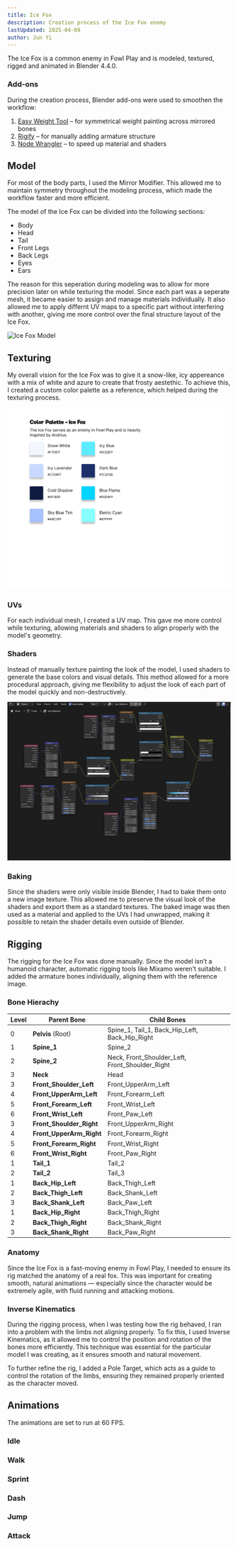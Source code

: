```yaml
---
title: Ice Fox
description: Creation process of the Ice Fox enemy
lastUpdated: 2025-04-09
author: Jun Yi
---
```


The Ice Fox is a common enemy in Fowl Play and is modeled, textured, rigged and animated in Blender 4.4.0.

### Add-ons

During the creation process, Blender add-ons were used to smoothen the workflow:
1. [Easy Weight Tool][1] – for symmetrical weight painting across mirrored bones
2. [Rigify][2] – for manually adding armature structure
3. [Node Wrangler][3] – to speed up material and shaders


## Model

For most of the body parts, I used the Mirror Modifier. This allowed me to maintain symmetry throughout the modeling process, which made the workflow faster and more efficient. 

The model of the Ice Fox can be divided into the following sections:

- Body
- Head
- Tail
- Front Legs
- Back Legs
- Eyes
- Ears

The reason for this seperation during modeling was to allow for more precision later on while texturing the model. Since each part was a seperate mesh, it became easier to assign and manage materials individually. It also allowed me to apply differnt UV maps to a specific part without interfering with another, giving me more control over the final structure layout of the Ice Fox.

![Ice Fox Model](../../../../../assets/3d/ice-fox/model.png)


## Texturing

My overall vision for the Ice Fox was to give it a snow-like, icy appereance with a mix of white and azure to create that frosty aestethic. To achieve this, I created a custom color palette as a reference, which helped during the texturing process.

![Color palette of the Ice Fox Model](../../../../../assets/3d/ice-fox/color_palette.png)

### UVs

For each individual mesh, I created a UV map. This gave me more control while texturing, allowing materials and shaders to align properly with the model's geometry.

### Shaders

Instead of manually texture painting the look of the model, I used shaders to generate the base colors and visual details. This method allowed for a more procedural approach, giving me flexibility to adjust the look of each part of the model quickly and non-destructively.

![Example of the shaders used for the eyes](../../../../../assets/3d/ice-fox/eyes_shaders_example.png)

### Baking

Since the shaders were only visible inside Blender, I had to bake them onto a new image texture. This allowed me to preserve the visual look of the shaders and export them as a standard textures. The baked image was then used as a material and applied to the UVs I had unwrapped, making it possible to retain the shader details even outside of Blender.

## Rigging

The rigging for the Ice Fox was done manually. Since the model isn’t a humanoid character, automatic rigging tools like Mixamo weren’t suitable. I added the armature bones individually, aligning them with the reference image.

### Bone Hierachy

| Level | Parent Bone               | Child Bones                                       |
|-------|----------------------     |--------------------------------------             |
| 0     | **Pelvis** (Root)         | Spine_1, Tail_1, Back_Hip_Left, Back_Hip_Right    |
| 1     | **Spine_1**               | Spine_2                                           |
| 2     | **Spine_2**               | Neck, Front_Shoulder_Left, Front_Shoulder_Right   |
| 3     | **Neck**                  | Head                                              |
| 3     | **Front_Shoulder_Left**   | Front_UpperArm_Left                               |
| 4     | **Front_UpperArm_Left**   | Front_Forearm_Left                                |
| 5     | **Front_Forearm_Left**    | Front_Wrist_Left                                  |
| 6     | **Front_Wrist_Left**      | Front_Paw_Left                                    |
| 3     | **Front_Shoulder_Right**  | Front_UpperArm_Right                              |
| 4     | **Front_UpperArm_Right**  | Front_Forearm_Right                               |
| 5     | **Front_Forearm_Right**   | Front_Wrist_Right                                 |
| 6     | **Front_Wrist_Right**     | Front_Paw_Right                                   |
| 1     | **Tail_1**                | Tail_2                                            |
| 2     | **Tail_2**                | Tail_3                                            |
| 1     | **Back_Hip_Left**         | Back_Thigh_Left                                   |
| 2     | **Back_Thigh_Left**       | Back_Shank_Left                                   |
| 3     | **Back_Shank_Left**       | Back_Paw_Left                                     |
| 1     | **Back_Hip_Right**        | Back_Thigh_Right                                  |
| 2     | **Back_Thigh_Right**      | Back_Shank_Right                                  |
| 3     | **Back_Shank_Right**      | Back_Paw_Right                                    |

### Anatomy

Since the Ice Fox is a fast-moving enemy in Fowl Play, I needed to ensure its rig matched the anatomy of a real fox. This was important for creating smooth, natural animations — especially since the character would be extremely agile, with fluid running and attacking motions.

### Inverse Kinematics

During the rigging process, when I was testing how the rig behaved, I ran into a problem with the limbs not aligning properly. To fix this, I used Inverse Kinematics, as it allowed me to control the position and rotation of the bones more efficiently. This technique was essential for the particular model I was creating, as it ensures smooth and natural movement.

To further refine the rig, I added a Pole Target, which acts as a guide to control the rotation of the limbs, ensuring they remained properly oriented as the character moved.



## Animations

The animations are set to run at 60 FPS.

### Idle

### Walk

### Sprint

### Dash

### Jump

### Attack


[1]: https://extensions.blender.org/add-ons/easyweight/
[2]: https://docs.blender.org/manual/en/latest/addons/rigging/rigify/index.html
[3]: https://docs.blender.org/manual/en/latest/addons/node/node_wrangler.html
